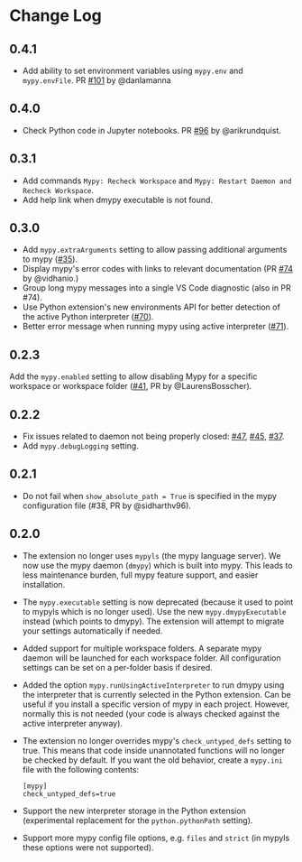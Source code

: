 # Change Log

## 0.4.1
- Add ability to set environment variables using `mypy.env` and `mypy.envFile`. PR [#101](https://github.com/matangover/mypy-vscode/pull/101) by @danlamanna

## 0.4.0

- Check Python code in Jupyter notebooks. PR [#96](https://github.com/matangover/mypy-vscode/pull/96) by @arikrundquist.

## 0.3.1

- Add commands `Mypy: Recheck Workspace` and `Mypy: Restart Daemon and Recheck Workspace`.
- Add help link when dmypy executable is not found.

## 0.3.0

- Add `mypy.extraArguments` setting to allow passing additional arguments to mypy ([#35](https://github.com/matangover/mypy-vscode/issues/35)).
- Display mypy's error codes with links to relevant documentation (PR [#74](https://github.com/matangover/mypy-vscode/pull/74) by @vidhanio.)
- Group long mypy messages into a single VS Code diagnostic (also in PR #74).
- Use Python extension's new environments API for better detection of the active Python interpreter ([#70](https://github.com/matangover/mypy-vscode/issues/70)).
- Better error message when running mypy using active interpreter ([#71](https://github.com/matangover/mypy-vscode/issues/71)).

## 0.2.3

Add the `mypy.enabled` setting to allow disabling Mypy for a specific workspace or workspace folder ([#41](https://github.com/matangover/mypy-vscode/issues/41), PR by @LaurensBosscher).

## 0.2.2

- Fix issues related to daemon not being properly closed: [#47](https://github.com/matangover/mypy-vscode/issues/47), [#45](https://github.com/matangover/mypy-vscode/issues/45), [#37](https://github.com/matangover/mypy-vscode/issues/37).
- Add `mypy.debugLogging` setting.

## 0.2.1

- Do not fail when `show_absolute_path = True` is specified in the mypy configuration file (#38, PR by @sidharthv96).

## 0.2.0

- The extension no longer uses `mypyls` (the mypy language server). We now use the mypy daemon (`dmypy`) which is built into mypy. This leads to less maintenance burden, full mypy feature support, and easier installation.

- The `mypy.executable` setting is now deprecated (because it used to point to mypyls which is no longer used). Use the new `mypy.dmypyExecutable` instead (which points to dmypy). The extension will attempt to migrate your settings automatically if needed.

- Added support for multiple workspace folders. A separate mypy daemon will be launched for each workspace folder. All configuration settings can be set on a per-folder basis if desired.

- Added the option `mypy.runUsingActiveInterpreter` to run dmypy using the interpreter that is currently selected in the Python extension. Can be useful if you install a specific version of mypy in each project. However, normally this is not needed (your code is always checked against the active interpreter anyway).

- The extension no longer overrides mypy's `check_untyped_defs` setting to true. This means that code inside unannotated functions will no longer be checked by default. If you want the old behavior, create a `mypy.ini` file with the following contents:
  ```
  [mypy]
  check_untyped_defs=true
  ```

- Support the new interpreter storage in the Python extension (experimental replacement for the `python.pythonPath` setting).

- Support more mypy config file options, e.g. `files` and `strict` (in mypyls these options were not supported).